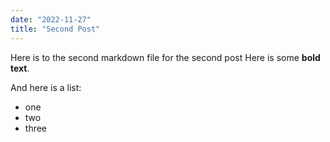 ```yaml
---
date: "2022-11-27"
title: "Second Post"
---
```


Here is to the second markdown file for the second post
Here is some **bold text**.

And here is a list:

- one
- two
- three
